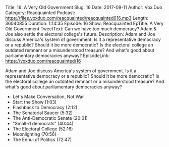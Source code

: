 Title: 16: A Very Old Government
Slug: 16
Date: 2017-09-11
Author: Vox Duo
Category: Reacquainted
Podcast: https://files.voxduo.com/reacquainted/reacquainted016.mp3
Length: 36040855
Duration: 1:14:35
Episode: 16
Show: Reacquainted
EpTitle: A Very Old Government
TweetText: Can we have too much democracy? Adam & Joe also settle the electoral college's future.
Description: Adam and Joe discuss America's system of government. Is it a representative democracy or a republic? Should it be more democratic? Is the electoral college an outdated remnant or a misunderstood treasure? And what's good about parliamentary democracies anyway?
EpisodeLink: https://voxduo.com/reacquainted/16

Adam and Joe discuss America's system of government. Is it a representative democracy or a republic? Should it be more democratic? Is the electoral college an outdated remnant or a misunderstood treasure? And what's good about parliamentary democracies anyway?




- Let's Make Conversation, Not War
- Start the Show (1:03)
- Flashback to Democracy (2:12)
- The Senatorial Saucer (5:32)
- The Anti-Democratic Senate (20:01)
- "Small-d democrats" (40:44)
- The Electoral College (52:16)
- Moonlighting (70:56)
- The Ennui of Politics (72:47)


